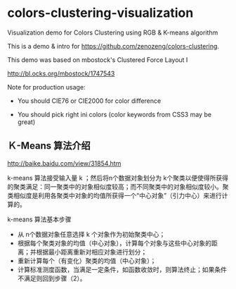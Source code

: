 # colors-clustering-visualization

Visualization demo for Colors Clustering using RGB &amp; K-means algorithm

This is a demo & intro for https://github.com/zenozeng/colors-clustering.

This demo was based on mbostock's Clustered Force Layout I

http://bl.ocks.org/mbostock/1747543

Note for production usage:

- You should CIE76 or CIE2000 for color difference

- You should pick right ini colors (color keywords from CSS3 may be great)

## Ｋ-Means 算法介绍

http://baike.baidu.com/view/31854.htm

k-means 算法接受输入量 k ；然后将n个数据对象划分为 k个聚类以便使得所获得的聚类满足：同一聚类中的对象相似度较高；而不同聚类中的对象相似度较小。聚类相似度是利用各聚类中对象的均值所获得一个“中心对象”（引力中心）来进行计算的。

k-means 算法基本步骤

- 从 n个数据对象任意选择 k 个对象作为初始聚类中心；
- 根据每个聚类对象的均值（中心对象），计算每个对象与这些中心对象的距离；并根据最小距离重新对相应对象进行划分；
- 重新计算每个（有变化）聚类的均值（中心对象）；
- 计算标准测度函数，当满足一定条件，如函数收敛时，则算法终止；如果条件不满足则回到步骤（2）。

